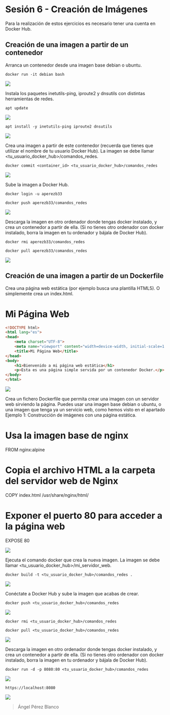 # Sesión 6 - Creación de Imágenes

Para la realización de estos ejercicios es necesario tener una cuenta en Docker Hub.

## Creación de una imagen a partir de un contenedor

Arranca un contenedor desde una imagen base debian o ubuntu.

`docker run -it debian bash`

![](/Images/img74.png)

Instala los paquetes inetutils-ping, iproute2 y dnsutils con distintas herramientas de redes.

`apt update`

![](/Images/img75.png)

`apt install -y inetutils-ping iproute2 dnsutils`

![](/Images/img76ap.png)

Crea una imagen a partir de este contenedor (recuerda que tienes que utilizar el nombre de tu usuario Docker Hub). La imagen se debe llamar <tu_usuario_docker_hub>/comandos_redes.

`docker commit <container_id> <tu_usuario_docker_hub>/comandos_redes`

![](/Images/img79.png)

Sube la imagen a Docker Hub.

`docker login -u aperezb33`

`docker push aperezb33/comandos_redes`

![](/Images/img80.png)



Descarga la imagen en otro ordenador donde tengas docker instalado, y crea un contenedor a partir de ella. (Si no tienes otro ordenador con docker instalado, borra la imagen en tu ordenador y bájala de Docker Hub).

`docker rmi aperezb33/comandos_redes`

`docker pull aperezb33/comandos_redes`

![](/Images/img81.png)


## Creación de una imagen a partir de un Dockerfile
Crea una página web estática (por ejemplo busca una plantilla HTML5). O simplemente crea un index.html.

# Mi Página Web

```html
<!DOCTYPE html>
<html lang="es">
<head>
    <meta charset="UTF-8">
    <meta name="viewport" content="width=device-width, initial-scale=1.0">
    <title>Mi Página Web</title>
</head>
<body>
    <h1>Bienvenido a mi página web estática</h1>
    <p>Esta es una página simple servida por un contenedor Docker.</p>
</body>
</html>
```

![](/Images/img82.png)

Crea un fichero Dockerfile que permita crear una imagen con un servidor web sirviendo la página. Puedes usar una imagen base debian o ubuntu, o una imagen que tenga ya un servicio web, como hemos visto en el apartado Ejemplo 1: Construcción de imágenes con una página estática.

# Usa la imagen base de nginx
FROM nginx:alpine

# Copia el archivo HTML a la carpeta del servidor web de Nginx
COPY index.html /usr/share/nginx/html/

# Exponer el puerto 80 para acceder a la página web
EXPOSE 80

![](/Images/img83.png)


Ejecuta el comando docker que crea la nueva imagen. La imagen se debe llamar <tu_usuario_docker_hub>/mi_servidor_web.

`docker build -t <tu_usuario_docker_hub>/comandos_redes .`

![](/Images/img84.png)


Conéctate a Docker Hub y sube la imagen que acabas de crear.

`docker push <tu_usuario_docker_hub>/comandos_redes`

![](/Images/img85.png)

`docker rmi <tu_usuario_docker_hub>/comandos_redes`

`docker pull <tu_usuario_docker_hub>/comandos_redes`

![](/Images/img86.png)

Descarga la imagen en otro ordenador donde tengas docker instalado, y crea un contenedor a partir de ella. (Si no tienes otro ordenador con docker instalado, borra la imagen en tu ordenador y bájala de Docker Hub).

`docker run -d -p 8080:80 <tu_usuario_docker_hub>/comandos_redes`

![](/Images/img87.png)

`https://localhost:8080`

![](/Images/img88.png)


> Ángel Pérez Blanco
